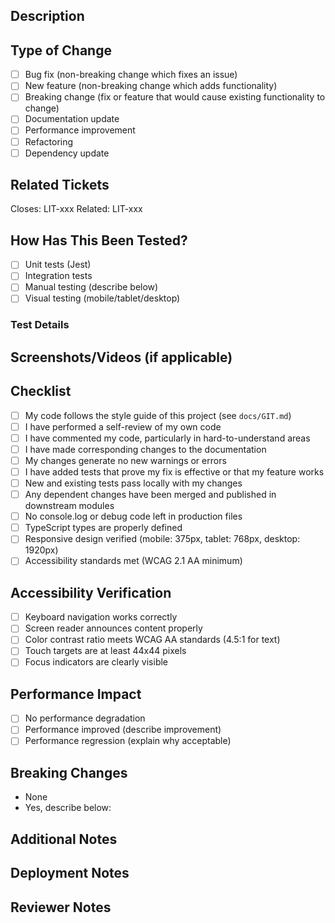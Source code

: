 ## Description
<!-- Brief summary of what this PR does -->

## Type of Change
<!-- Delete options that are not relevant -->
- [ ] Bug fix (non-breaking change which fixes an issue)
- [ ] New feature (non-breaking change which adds functionality)
- [ ] Breaking change (fix or feature that would cause existing functionality to change)
- [ ] Documentation update
- [ ] Performance improvement
- [ ] Refactoring
- [ ] Dependency update

## Related Tickets
<!-- Link to related tickets/issues -->
Closes: LIT-xxx
Related: LIT-xxx

## How Has This Been Tested?
<!-- Describe the tests you ran to verify your changes -->

- [ ] Unit tests (Jest)
- [ ] Integration tests
- [ ] Manual testing (describe below)
- [ ] Visual testing (mobile/tablet/desktop)

### Test Details
<!-- Specific test cases and results -->

## Screenshots/Videos (if applicable)
<!-- Add screenshots for UI changes or videos for interactions -->

## Checklist
- [ ] My code follows the style guide of this project (see `docs/GIT.md`)
- [ ] I have performed a self-review of my own code
- [ ] I have commented my code, particularly in hard-to-understand areas
- [ ] I have made corresponding changes to the documentation
- [ ] My changes generate no new warnings or errors
- [ ] I have added tests that prove my fix is effective or that my feature works
- [ ] New and existing tests pass locally with my changes
- [ ] Any dependent changes have been merged and published in downstream modules
- [ ] No console.log or debug code left in production files
- [ ] TypeScript types are properly defined
- [ ] Responsive design verified (mobile: 375px, tablet: 768px, desktop: 1920px)
- [ ] Accessibility standards met (WCAG 2.1 AA minimum)

## Accessibility Verification
- [ ] Keyboard navigation works correctly
- [ ] Screen reader announces content properly
- [ ] Color contrast ratio meets WCAG AA standards (4.5:1 for text)
- [ ] Touch targets are at least 44x44 pixels
- [ ] Focus indicators are clearly visible

## Performance Impact
<!-- Any performance implications? -->
- [ ] No performance degradation
- [ ] Performance improved (describe improvement)
- [ ] Performance regression (explain why acceptable)

## Breaking Changes
<!-- List any breaking changes -->
- None
- Yes, describe below:

## Additional Notes
<!-- Any other context -->

## Deployment Notes
<!-- Any special deployment instructions or considerations -->

## Reviewer Notes
<!-- Specific things you'd like reviewers to pay attention to -->
